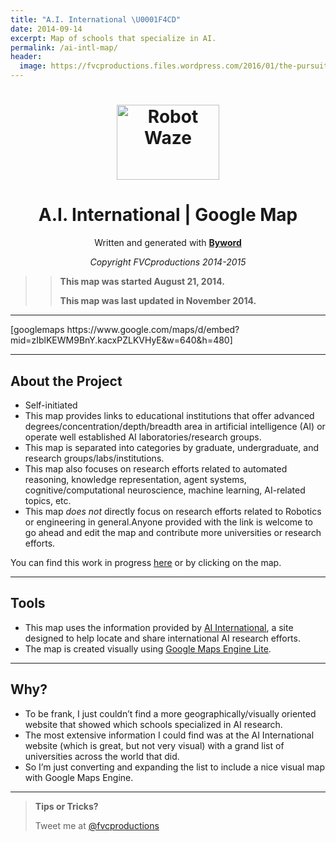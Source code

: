 ```yaml
---
title: "A.I. International \U0001F4CD"
date: 2014-09-14
excerpt: Map of schools that specialize in AI.
permalink: /ai-intl-map/
header:
  image: https://fvcproductions.files.wordpress.com/2016/01/the-pursuit-of-knowledge-14.png
---
```

<h1 style="text-align:center;"><a href="https://fvcproductions.files.wordpress.com/2014/09/robot-waze.png"><img class="aligncenter size-full wp-image-1669" src="https://fvcproductions.files.wordpress.com/2014/09/robot-waze.png" alt="Robot Waze" width="164" height="120" /></a></h1>
<p><!--more--></p>
<h1 style="text-align:center;">A.I. International | Google Map</h1>
<p style="text-align:center;">Written and generated with <strong><a href="http://bywordapp.com" target="_blank">Byword</a></strong></p>
<p style="text-align:center;"><em>Copyright FVCproductions 2014-2015</em></p>
<blockquote>
<blockquote><p><strong>This map was started August 21, 2014.</strong></p>
<p><strong>This map was last updated in November 2014.</strong></p></blockquote>
</blockquote>
<hr />
<p>[googlemaps https://www.google.com/maps/d/embed?mid=zIblKEWM9BnY.kacxPZLKVHyE&amp;w=640&amp;h=480]</p>
<hr />
<h2>About the Project</h2>
<ul>
<li>Self-initiated</li>
<li>This map provides links to educational institutions that offer advanced degrees/concentration/depth/breadth area in artificial intelligence (AI) or operate well established AI laboratories/research groups.</li>
<li>This map is separated into categories by graduate, undergraduate, and research groups/labs/institutions.</li>
<li>This map also focuses on research efforts related to automated reasoning, knowledge representation, agent systems, cognitive/computational neuroscience, machine learning, AI-related topics, etc.</li>
<li>This map <em>does not</em> directly focus on research efforts related to Robotics or engineering in general.Anyone provided with the link is welcome to go ahead and edit the map and contribute more universities or research efforts.</li>
</ul>
<p>You can find this work in progress <a title="AI International Map" href="https://mapsengine.google.com/map/edit?mid=zIblKEWM9BnY.kacxPZLKVHyE" target="_blank">here</a> or by clicking on the map.</p>
<hr />
<h2>Tools</h2>
<ul>
<li>This map uses the information provided by <a href="http://www.aiinternational.org/universities.html" target="_blank">AI International</a>, a site designed to help locate and share international AI research efforts.</li>
<li>The map is created visually using <a href="https://www.google.com/enterprise/mapsearth/products/mapsengine.html" target="_blank">Google Maps Engine Lite</a>.</li>
</ul>
<hr />
<h2>Why?</h2>
<ul>
<li>To be frank, I just couldn’t find a more geographically/visually oriented website that showed which schools specialized in AI research.</li>
<li>The most extensive information I could find was at the AI International website (which is great, but not very visual) with a grand list of universities across the world that did.</li>
<li>So I’m just converting and expanding the list to include a nice visual map with Google Maps Engine.</li>
</ul>
<hr />
<blockquote><p><strong>Tips or Tricks?</strong></p>
<p>Tweet me at <a title="FVCproductions on Twitter" href="http://twitter.com/fvcproductions" target="_blank">@fvcproductions</a></p></blockquote>
